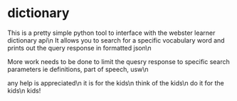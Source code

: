 # dictionary
This is a pretty simple python tool to interface with the webster learner dictionary api\n
It allows you to search for a specific vocabulary word and prints out the query response in formatted json\n

More work needs to be done to limit the quesry response to specific search parameters ie definitions, part of speech, usw\n

any help is appreciated\n
it is for the kids\n
think of the kids\n
do it for the kids\n
kids!

